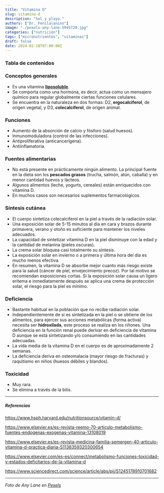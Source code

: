 ```yaml
---
title: "Vitamina D"
slug: vitamina-d
description: "Sol y playa."
authors: ["Dr. Fenilalanino"]
image: "./pexels-any-lane-5945720.jpg"
categories: ["nutrición"]
tags: ["micronutrientes", "vitaminas"]
draft: false
date: 2024-02-18T07:00:00Z
---
```


### Tabla de contenidos

### Conceptos generales
- Es una vitamina **[liposoluble](/vitaminas-vision-general)**.
- Se comporta como una hormona, es decir, actua como un mensajero químico para regular globalmente ciertas funciones celulares.
- Se encuentra en la naturaleza en dos formas: D2, **ergocalciferol**, de origen vegetal, y D3, **colecalciferol**, de origen animal.

### Funciones
- Aumento de la absorción de calcio y fósforo (salud huesos).
- Inmunomoduladora (control de las infecciones).
- Antiproliferativa (anticancerígena).
- Antiinflamatoria.

### Fuentes alimentarias
- No está presente en prácticamente ningún alimento. La principal fuente en la dieta son los **pescados grasos** (trucha, salmón, atún, caballa) y en menor cantidad huevos y lácteos.
- Algunos alimentos (leche, yogurts, cereales) están enriquecidos con vitamina D.
- En muchos casos son necesarios suplementos farmacológicos.

### Síntesis cutánea
- El cuerpo sintetiza colecalciferol en la piel a través de la radiación solar.
- Una exposición solar de 5-15 minutos al día en cara y brazos durante primavera, verano y otoño es suficiente para mantener los niveles adecuados.
- La capacidad de sintetizar vitamina D en la piel disminuye con la edad y la cantidad de melanina (pieles oscuras).
- La crema solar bloquea casi totalmente su síntesis.
- La exposición solar en invierno o a primera y última hora del día es mucho menos efectiva.
- En resumen, la vitamina D se absorbe mejor cuanto más riesgo existe para la salud (cáncer de piel, envejecimiento precoz). Por tal motivo se recomiendan exposiciones cortas. Si la exposición solar causa un ligero eritema e inmediatamente después se aplica una crema de protección solar, el riesgo para la piel es mínimo.

### Deficiencia
- Bastante habitual en la población que no recibe radiación solar.
- Independientemente de si es sintetizada en la piel o se obtiene de los alimentos, para ejercer sus acciones metabólicas (forma activa) necesita ser **hidroxilada**, este proceso se realiza en los riñones. Una deficiencia en la función renal puede derivar en deficiencia de vitamina D aunque se está sintetizando y/o consumiendo en las cantidades adecuadas.
- La vida media de la vitamina D en el cuerpo es de aproximadamente 2 semanas.
- La deficiencia deriva en osteomalacia (mayor riesgo de fracturas) y raquitismo en niños (huesos débiles y blandos).

### Toxicidad
- Muy rara.
- Se elimina a través de la bilis.


---

##### Referencias

https://www.hsph.harvard.edu/nutritionsource/vitamin-d/

https://www.elsevier.es/es-revista-reemo-70-articulo-metabolismo-fuentes-endogenas-exogenas-vitamina-13108019

https://www.elsevier.es/es-revista-medicina-familia-semergen-40-articulo-vitamina-d-practica-diaria-S1138359320300654

https://www.elsevier.com/es-es/connect/metabolismo-funciones-toxicidad-y-estados-deficitarios-de-la-vitamina-d

https://www.sciencedirect.com/science/article/abs/pii/S1245178910701682

---

*Foto de Any Lane en [Pexels](https://www.pexels.com/photo/person-showing-slice-of-ripe-kiwi-5945720/)*
